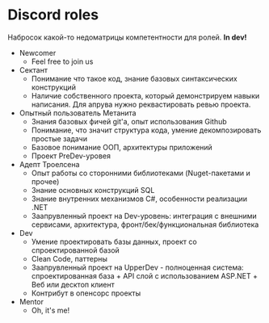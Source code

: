 # Discord roles

Набросок какой-то недоматрицы компетентности для ролей. **In dev!**

- Newcomer
  - Feel free to join us
- Сектант
  - Понимание что такое код, знание базовых синтаксических конструкций
  - Наличие собственного проекта, который демонстрируем навыки написания. Для апрува нужно реквастировать ревью проекта.
- Опытный пользователь Метанита
  - Знания базовых фичей git'а, опыт использования Github
  - Понимание, что значит структура кода, умение декомпозировать простые задачи
  - Базовое понимание ООП, архитектуры приложений
  - Проект PreDev-уровея
- Адепт Троелсена
  - Опыт работы со сторонними библиотеками (Nuget-пакетами и прочее)
  - Знание основных конструкций SQL
  - Знание внутренних механизмов C#, особенности реализации .NET
  - Заапрувленный проект на Dev-уровень: интеграция с внешними сервисами, архитектура, фронт/бек/функциональная библиотека
- Dev
  - Умение проектировать базы данных, проект со спроектированной базой
  - Clean Code, паттерны
  - Заапрувленный проект на UpperDev - полноценная система: спроектированная база + API слой с использованием ASP.NET + Веб или десктоп клиент
  - Контрибут в опенсорс проекты
- Mentor
  - Oh, it's me!
